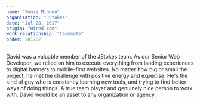 ```yaml
---
name: "Sonia Minden"
organization: "JStokes"
date: "Jul 28, 2017"
origin: "Hired.com"
work_relationship: "teammate"
order: 201707
---
```


David was a valuable member of the JStokes team. As our Senior Web Developer, we relied on him to execute everything from landing experiences to digital banners to mobile-first websites. No matter how big or small the project, he met the challenge with positive energy and expertise. He's the kind of guy who is constantly learning new tools, and trying to find better ways of doing things. A true team player and genuinely nice person to work with, David would be an asset to any organization or agency.
